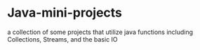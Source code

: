 # Java-mini-projects
a collection of some projects that utilize java functions including Collections, Streams, and the basic IO
